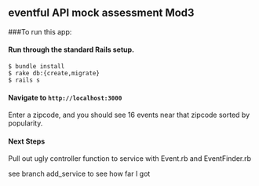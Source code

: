 ## eventful API mock assessment Mod3

###To run this app:

#### Run through the standard Rails setup.

```
$ bundle install
$ rake db:{create,migrate}
$ rails s
```

#### Navigate to `http://localhost:3000`

Enter a zipcode, and you should see 16 events near that zipcode sorted by popularity.

#### Next Steps

Pull out ugly controller function to service with Event.rb and EventFinder.rb

see branch add_service to see how far I got
